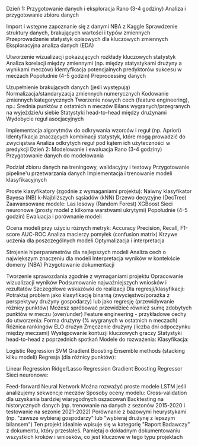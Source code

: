 Dzień 1: Przygotowanie danych i eksploracja
Rano (3-4 godziny)
Analiza i przygotowanie zbioru danych

Import i wstępne zapoznanie się z danymi NBA z Kaggle
Sprawdzenie struktury danych, brakujących wartości i typów zmiennych
Przeprowadzenie statystyk opisowych dla kluczowych zmiennych
Eksploracyjna analiza danych (EDA)

Utworzenie wizualizacji pokazujących rozkłady kluczowych statystyk
Analiza korelacji między zmiennymi (np. między statystykami drużyny a wynikami meczów)
Identyfikacja potencjalnych predyktorów sukcesu w meczach
Popołudnie (4-5 godzin)
Preprocessing danych

Uzupełnienie brakujących danych (jeśli występują)
Normalizacja/standaryzacja zmiennych numerycznych
Kodowanie zmiennych kategorycznych
Tworzenie nowych cech (feature engineering), np.:
Średnia punktów z ostatnich n meczów
Bilans wygranych/przegranych na wyjeździe/u siebie
Statystyki head-to-head między drużynami
Wydobycie reguł asocjacyjnych

Implementacja algorytmów do odkrywania wzorców i reguł (np. Apriori)
Identyfikacja znaczących kombinacji statystyk, które mogą prowadzić do zwycięstwa
Analiza odkrytych reguł pod kątem ich użyteczności w predykcji
Dzień 2: Modelowanie i ewaluacja
Rano (3-4 godziny)
Przygotowanie danych do modelowania

Podział zbioru danych na treningowy, walidacyjny i testowy
Przygotowanie pipeline'u przetwarzania danych
Implementacja i trenowanie modeli klasyfikacyjnych

Proste klasyfikatory (zgodnie z wymaganiami projektu):
Naiwny klasyfikator Bayesa (NB)
k-Najbliższych sąsiadów (kNN)
Drzewo decyzyjne (DecTree)
Zaawansowane modele:
Las losowy (Random Forest)
XGBoost
Sieci neuronowe (prosty model z kilkoma warstwami ukrytymi)
Popołudnie (4-5 godzin)
Ewaluacja i porównanie modeli

Ocena modeli przy użyciu różnych metryk:
Accuracy
Precision, Recall, F1-score
AUC-ROC
Analiza macierzy pomyłek (confusion matrix)
Krzywe uczenia dla poszczególnych modeli
Optymalizacja i interpretacja

Strojenie hiperparametrów dla najlepszych modeli
Analiza cech o największym znaczeniu dla modeli
Interpretacja wyników w kontekście domeny (NBA)
Przygotowanie dokumentacji

Tworzenie sprawozdania zgodnie z wymaganiami projektu
Opracowanie wizualizacji wyników
Podsumowanie najważniejszych wniosków i rezultatów
Szczegółowe wskazówki do realizacji
Dla regresji/klasyfikacji:
Potraktuj problem jako klasyfikację binarną (zwycięstwo/porażka z perspektywy drużyny gospodarzy) lub jako regresję (przewidywanie różnicy punktów)
Możesz spróbować przewidzieć również sumę zdobytych punktów w meczu (over/under)
Feature engineering - przykładowe cechy do utworzenia:
Forma drużyny (% wygranych w ostatnich n meczach)
Różnica rankingów ELO drużyn
Zmęczenie drużyny (liczba dni odpoczynku między meczami)
Występowanie kontuzji kluczowych graczy
Statystyki head-to-head z poprzednich spotkań
Modele do rozważenia:
Klasyfikacja:

Logistic Regression
SVM
Gradient Boosting
Ensemble methods (stacking kilku modeli)
Regresja (dla różnicy punktów):

Linear Regression
Ridge/Lasso Regression
Gradient Boosting Regressor
Sieci neuronowe:

Feed-forward Neural Network
Można rozważyć proste modele LSTM jeśli analizujemy sekwencje meczów
Sposoby oceny modelu:
Cross-validation dla uzyskania bardziej wiarygodnych oszacowań
Backtesting na historycznych danych (np. trenowanie na danych z sezonów 2015-2020 i testowanie na sezonie 2021-2022)
Porównanie z bazowymi heurystykami (np. "zawsze wybieraj gospodarzy" lub "wybieraj drużynę z lepszym bilansem")
Ten projekt idealnie wpisuje się w kategorię "Raport Badawczy" z dokumentu, który przesłałeś. Pamiętaj o dokładnym dokumentowaniu wszystkich kroków i wniosków, co jest kluczowe w tego typu projektach